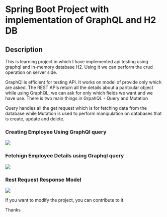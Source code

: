 <h1>Spring Boot Project with implementation of GraphQL and H2 DB</h1>

<h2>Description</h2>
<p>This is learning project in which I have implemented api testing using graphql and in-memory database H2. Using it we can perform the crud operation on server side.</p>
<p>GraphQl is efficient for testing API. It works on model of provide only which are asked. The REST APIs return all the details about a paritcular object while using GraphQL, we can ask for only which fields we want and we have use. There is two main things in GrpahQL - Query and Mutation</p>
<p>Query handles all the get request which is for fetching data from the database while Mutation is used to perform manipulation on databases that is create, update and delete.</p>
<h3>Creating Employee Using GraphQl query</h3>
<img src="https://github.com/user-attachments/assets/ca0d9342-51ce-4006-b89a-fa589ad95387">
<br>
<h3>Fetchign Employee Details using Graphql query</h3>
<img src="https://github.com/user-attachments/assets/717d91b0-399a-4e96-bc1f-527f681aebc9">

<br>
<h3>Rest Request Response Model</h3>
<img src="https://github.com/user-attachments/assets/fe329769-6f24-411d-9305-7cb03dc97cd5">

<br>

<p>If you want to modify the project, you can contribute to it.</p>
<p>Thanks</p>

